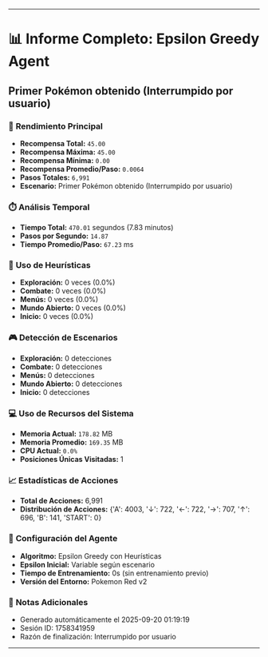
---
# 📊 Informe Completo: Epsilon Greedy Agent
## Primer Pokémon obtenido (Interrumpido por usuario)

### 🎯 **Rendimiento Principal**
- **Recompensa Total:** `45.00`
- **Recompensa Máxima:** `45.00`
- **Recompensa Mínima:** `0.00`
- **Recompensa Promedio/Paso:** `0.0064`
- **Pasos Totales:** `6,991`
- **Escenario:** Primer Pokémon obtenido (Interrumpido por usuario)

### ⏱️ **Análisis Temporal**
- **Tiempo Total:** `470.01` segundos (7.83 minutos)
- **Pasos por Segundo:** `14.87`
- **Tiempo Promedio/Paso:** `67.23` ms

### 🧠 **Uso de Heurísticas**
- **Exploración:** 0 veces (0.0%)
- **Combate:** 0 veces (0.0%)
- **Menús:** 0 veces (0.0%)
- **Mundo Abierto:** 0 veces (0.0%)
- **Inicio:** 0 veces (0.0%)

### 🎮 **Detección de Escenarios**
- **Exploración:** 0 detecciones
- **Combate:** 0 detecciones
- **Menús:** 0 detecciones
- **Mundo Abierto:** 0 detecciones
- **Inicio:** 0 detecciones

### 💻 **Uso de Recursos del Sistema**
- **Memoria Actual:** `178.82` MB
- **Memoria Promedio:** `169.35` MB
- **CPU Actual:** `0.0%`
- **Posiciones Únicas Visitadas:** 1

### 📈 **Estadísticas de Acciones**
- **Total de Acciones:** 6,991
- **Distribución de Acciones:** {'A': 4003, '↓': 722, '←': 722, '→': 707, '↑': 696, 'B': 141, 'START': 0}

### 🔧 **Configuración del Agente**
- **Algoritmo:** Epsilon Greedy con Heurísticas
- **Epsilon Inicial:** Variable según escenario
- **Tiempo de Entrenamiento:** 0s (sin entrenamiento previo)
- **Versión del Entorno:** Pokemon Red v2

### 📝 **Notas Adicionales**
- Generado automáticamente el 2025-09-20 01:19:19
- Sesión ID: 1758341959
- Razón de finalización: Interrumpido por usuario

---
